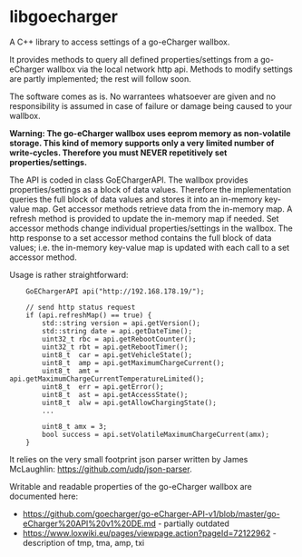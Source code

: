 # libgoecharger
A C++ library to access settings of a go-eCharger wallbox.

It provides methods to query all defined properties/settings from a go-eCharger wallbox via the local network http api. Methods to modify settings are partly implemented; the rest will follow soon.

The software comes as is. No warrantees whatsoever are given and no responsibility is assumed in case of failure or damage being caused to your wallbox.

**Warning: The go-eCharger wallbox uses eeprom memory as non-volatile storage. This kind of memory supports only a very limited number of write-cycles. Therefore you must NEVER repetitively set properties/settings.**

The API is coded in class GoEChargerAPI. The wallbox provides properties/settings as a block of data values. Therefore the implementation queries the full block of data values and stores it into an in-memory key-value map. Get accessor methods retrieve data from the in-memory map. A refresh method is provided to update the in-memory map if needed. Set accessor methods change individual properties/settings in the wallbox. The http response to a set accessor method contains the full block of data values; i.e. the in-memory key-value map is updated with each call to a set accessor method.

Usage is rather straightforward:

        GoEChargerAPI api("http://192.168.178.19/");

        // send http status request
        if (api.refreshMap() == true) {
            std::string version = api.getVersion();
            std::string date = api.getDateTime();
            uint32_t rbc = api.getRebootCounter();
            uint32_t rbt = api.getRebootTimer();
            uint8_t  car = api.getVehicleState();
            uint8_t  amp = api.getMaximumChargeCurrent();
            uint8_t  amt = api.getMaximumChargeCurrentTemperatureLimited();
            uint8_t  err = api.getError();
            uint8_t  ast = api.getAccessState();
            uint8_t  alw = api.getAllowChargingState();
            ...
            
            uint8_t amx = 3;
            bool success = api.setVolatileMaximumChargeCurrent(amx);
        }
    
It relies on the very small footprint json parser written by James McLaughlin: https://github.com/udp/json-parser.

Writable and readable properties of the go-eCharger wallbox are documented here:
- https://github.com/goecharger/go-eCharger-API-v1/blob/master/go-eCharger%20API%20v1%20DE.md - partially outdated
- https://www.loxwiki.eu/pages/viewpage.action?pageId=72122962 - description of tmp, tma, amp, txi
